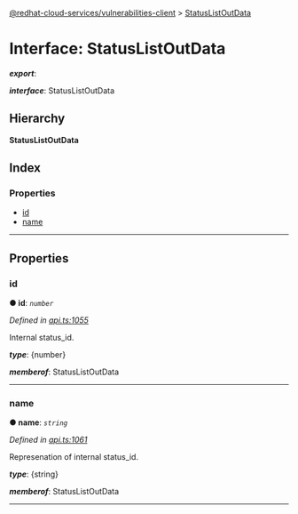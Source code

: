 [@redhat-cloud-services/vulnerabilities-client](../README.md) > [StatusListOutData](../interfaces/statuslistoutdata.md)

# Interface: StatusListOutData

*__export__*: 

*__interface__*: StatusListOutData

## Hierarchy

**StatusListOutData**

## Index

### Properties

* [id](statuslistoutdata.md#id)
* [name](statuslistoutdata.md#name)

---

## Properties

<a id="id"></a>

###  id

**● id**: *`number`*

*Defined in [api.ts:1055](https://github.com/RedHatInsights/javascript-clients/blob/master/packages/vulnerabilities/api.ts#L1055)*

Internal status\_id.

*__type__*: {number}

*__memberof__*: StatusListOutData

___
<a id="name"></a>

###  name

**● name**: *`string`*

*Defined in [api.ts:1061](https://github.com/RedHatInsights/javascript-clients/blob/master/packages/vulnerabilities/api.ts#L1061)*

Represenation of internal status\_id.

*__type__*: {string}

*__memberof__*: StatusListOutData

___

